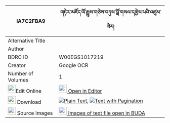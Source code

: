 |IA7C2FBA9|གཏེར་མཛོད་ལོ་རྒྱུས་གཅེས་བཏུས་བློ་གསལ་དགྱེས་པའི་འཛུམ་ཟེར། 
| --- | --- 
|Alternative Title |
|Author | 
|BDRC ID | W00EGS1017219
|Creator | Google OCR
|Number of Volumes| 1
|<img width="25" src="https://img.icons8.com/color/25/000000/edit-property.png">Edit Online| [<img width="25" src="https://avatars.githubusercontent.com/u/45091458?s=200&v=4"> Open in Editor](http://editor.openpecha.org/IA7C2FBA9)
|<img width="25" src="https://img.icons8.com/fluent/48/000000/download-2.png"/>  Download | [![](https://img.icons8.com/color/20/000000/txt.png)Plain Text](https://github.com/Openpecha/IA7C2FBA9/releases/download/v2/terdzo_logyu_chetu_losal_gyepa_plain_IA7C2FBA9.zip), [![](https://img.icons8.com/color/20/000000/txt.png)Text with Pagination](https://github.com/Openpecha/IA7C2FBA9/releases/download/v2/terdzo_logyu_chetu_losal_gyepa_pages_IA7C2FBA9.zip)
|<img width="25" src="https://img.icons8.com/plasticine/100/000000/pictures-folder.png"/>  Source Images | [<img width="25" src="https://library.bdrc.io/icons/BUDA-small.svg"> Images of text file open in BUDA](https://library.bdrc.io/show/bdr:W00EGS1017219)
